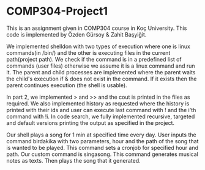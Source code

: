 # COMP304-Project1

This is an assignment given in COMP304 course in Koç University. 
This code is implemented by Özden Gürsoy & Zahit Başyiğit.

We implemented shelldon with two types of execution where one is linux commands(in /bin/) and 
the other is executing files in the current path(project path). We check if the command is in a 
predefined list of commands (user files) otherwise we assume it is a linux command and run it. 
The parent and child processes are implemented where the parent waits the child's execution if & 
does not exist in the command. If it exists then the parent continues execution (the shell is usable). 


In part 2, we implemented > and >> and the cout is printed in the files as required. We also implemented 
history as requested where the history is printed with their ids and user can execute last command with ! 
and the i'th command with !i. In code search, we fully implemented recursive, targeted and default versions 
printing the output as specified in the project. 

Our shell plays a song for 1 min at specified time every day. User inputs the command birdakika with two parameters,
hour and the path of the song that is wanted to be played. This command sets a cronjob for specified hour and path.
Our custom command is singasong. This command generates musical notes as texts. Then plays the song that it generated.
